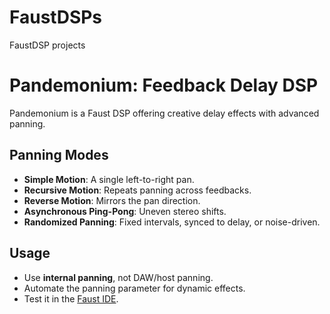 # FaustDSPs
FaustDSP projects


# **Pandemonium: Feedback Delay DSP**

Pandemonium is a Faust DSP offering creative delay effects with advanced panning.

## **Panning Modes**
- **Simple Motion**: A single left-to-right pan.  
- **Recursive Motion**: Repeats panning across feedbacks.  
- **Reverse Motion**: Mirrors the pan direction.  
- **Asynchronous Ping-Pong**: Uneven stereo shifts.  
- **Randomized Panning**: Fixed intervals, synced to delay, or noise-driven.

## **Usage**
- Use **internal panning**, not DAW/host panning.  
- Automate the panning parameter for dynamic effects.  
- Test it in the [Faust IDE](https://faustide.grame.fr).
